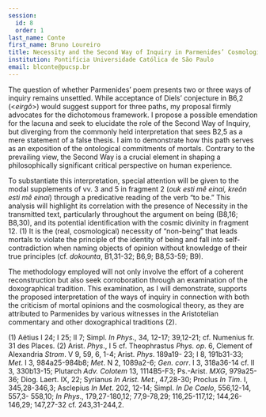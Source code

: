```yaml
---
session:
  id: 8
  order: 1
last_name: Conte
first_name: Bruno Loureiro
title: Necessity and the Second Way of Inquiry in Parmenides’ Cosmological Thinking
institution: Pontifícia Universidade Católica de São Paulo
email: blconte@pucsp.br
---
```


The question of whether Parmenides’ poem presents two or three ways of inquiry remains unsettled. While acceptance of Diels’ conjecture in B6,2 (<*eirgô*>) would suggest support for three paths, my proposal firmly advocates for the dichotomous framework. I propose a possible emendation for the lacuna and seek to elucidate the role of the Second Way of Inquiry, but diverging from the commonly held interpretation that sees B2,5 as a mere statement of a false thesis. I aim to demonstrate how this path serves as an exposition of the ontological commitments of mortals. Contrary to the prevailing view, the Second Way is a crucial element in shaping a philosophically significant critical perspective on human experience.

To substantiate this interpretation, special attention will be given to the modal supplements of vv. 3 and 5 in fragment 2 (*ouk esti mê einai, kreôn esti mê einai*) through a predicative reading of the verb “to be.” This analysis will highlight its correlation with the presence of Necessity in the transmitted text, particularly throughout the argument on being (B8,16; B8,30), and its potential identification with the cosmic divinity in fragment 12. (1) It is the (real, cosmological) necessity of “non-being” that leads mortals to violate the principle of the identity of being and fall into self-contradiction when naming objects of opinion without knowledge of their true principles (cf. *dokounta*, B1,31-32; B6,9; B8,53-59; B9).

The methodology employed will not only involve the effort of a coherent reconstruction but also seek corroboration through an examination of the doxographical tradition. This examination, as I will demonstrate, supports the proposed interpretation of the ways of inquiry in connection with both the criticism of mortal opinions and the cosmological theory, as they are attributed to Parmenides by various witnesses in the Aristotelian commentary and other doxographical traditions (2).

(1) Aëtius I 24; I 25; II 7; Simpl. *In Phys*., 34, 12-17; 39,12-21; cf. Numenius fr. 31 des Places.
(2) Arist. *Phys*., I 5 cf. Theophrastus *Phys. op*. 6, Clement of Alexandria *Strom*. V 9, 59, 6, 1-4; Arist. *Phys*. 189a19- 23; I 8, 191b31-33; *Met*. I 3, 984a25-984b8; *Met*. N 2, 1089a2-6; *Gen. corr*. I 3, 318a36-14 cf. II 3, 330b13-15;  Plutarch *Adv. Colotem* 13, 1114B5-F3; Ps.-Arist. *MXG*, 979a25-36; Diog. Laert. IX, 22; Syrianus *In Arist. Met*.,  47,28-30; Proclus *In Tim*. I, 345,28-346,3; Asclepius *In Met*. 202, 12-14; Simpl. *In De Caelo*, 556,12-14, 557,3- 558,10; *In Phys*., 179,27-180,12; 77,9-78,29; 116,25-117,12; 144,26-146,29; 147,27-32 cf. 243,31-244,2.
